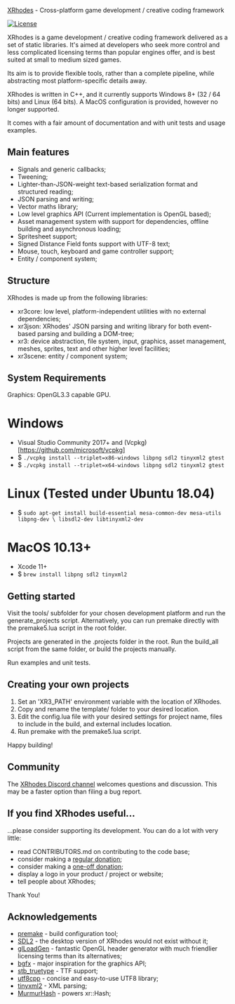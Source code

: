 [XRhodes](https://github.com/zyndor/xrhdoes) - Cross-platform game development / creative coding framework

[![License](https://img.shields.io/badge/license-BSD--2%20clause-blue.svg)](https://zyndor.github.io/xrhodes/license.html)

XRhodes is a game development / creative coding framework delivered as a set of static libraries. It's aimed at developers who seek more control and less complicated licensing terms than popular engines offer, and is best suited at small to medium sized games.

Its aim is to provide flexible tools, rather than a complete pipeline, while abstracting most platform-specific details away.

XRhodes is written in C++, and it currently supports Windows 8+ (32 / 64 bits) and Linux (64 bits). A MacOS configuration is provided, however no longer supported.

It comes with a fair amount of documentation and with unit tests and usage examples.

Main features
-------------

* Signals and generic callbacks;
* Tweening;
* Lighter-than-JSON-weight text-based serialization format and structured reading;
* JSON parsing and writing;
* Vector maths library;
* Low level graphics API (Current implementation is OpenGL based);
* Asset management system with support for dependencies, offline building and asynchronous loading;
* Spritesheet support;
* Signed Distance Field fonts support with UTF-8 text;
* Mouse, touch, keyboard and game controller support;
* Entity / component system;

Structure
---------

XRhodes is made up from the following libraries:

* xr3core: low level, platform-independent utilities with no external dependencies;
* xr3json: XRhodes' JSON parsing and writing library for both event-based parsing and building a DOM-tree;
* xr3: device abstraction, file system, input, graphics, asset management, meshes, sprites, text and other higher level facilities;
* xr3scene: entity / component system;

System Requirements
-------------------

Graphics: OpenGL3.3 capable GPU.

# Windows

- Visual Studio Community 2017+ and (Vcpkg)[https://github.com/microsoft/vcpkg]
- $ `./vcpkg install --triplet=x86-windows libpng sdl2 tinyxml2 gtest`
- $ `./vcpkg install --triplet=x64-windows libpng sdl2 tinyxml2 gtest`

# Linux (Tested under Ubuntu 18.04)

- $ `sudo apt-get install build-essential mesa-common-dev mesa-utils libpng-dev \
  libsdl2-dev libtinyxml2-dev`

# MacOS 10.13+

- Xcode 11+
- $ `brew install libpng sdl2 tinyxml2`

Getting started
---------------

Visit the tools/ subfolder for your chosen development platform and run the
generate_projects script. Alternatively, you can run premake directly with the
premake5.lua script in the root folder.

Projects are generated in the .projects folder in the root. Run the build_all
script from the same folder, or build the projects manually.

Run examples and unit tests.

Creating your own projects
--------------------------

1. Set an 'XR3_PATH' environment variable with the location of XRhodes.
2. Copy and rename the template/ folder to your desired location.
3. Edit the config.lua file with your desired settings for project name, files
  to include in the build, and external includes location.
4. Run premake with the premake5.lua script.

Happy building!

Community
---------

The [XRhodes Discord channel](https://discord.gg/kCQ9NQ6) welcomes questions and
discussion. This may be a faster option than filing a bug report.

If you find XRhodes useful...
-----------------------------

...please consider supporting its development. You can do a lot with very little:

* read CONTRIBUTORS.md on contributing to the code base;
* consider making a [regular donation](https://patreon.com/zyndor);
* consider making a [one-off donation](https://paypal.me/zyndor);
* display a logo in your product / project or website;
* tell people about XRhodes;

Thank You!

Acknowledgements
----------------

* [premake](http://industriousone.com/premake) - build configuration tool;
* [SDL2](https://www.libsdl.org/) - the desktop version of XRhodes would not exist without it;
* [glLoadGen](https://bitbucket.org/alfonse/glloadgen/wiki/Home) - fantastic OpenGL header generator with much friendlier licensing terms than its alternatives;
* [bgfx](https://github.com/bkaradzic/bgfx) - major inspiration for the graphics API;
* [stb_truetype](https://github.com/nothings/stb/blob/master/stb_truetype.h) - TTF support;
* [utf8cpp](http://utfcpp.sourceforge.net/) - concise and easy-to-use UTF8 library;
* [tinyxml2](http://www.grinninglizard.com/tinyxml2/) - XML parsing;
* [MurmurHash](https://github.com/aappleby/smhasher) - powers xr::Hash;
